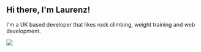 ## Hi there, I'm Laurenz!
I'm a UK based developer that likes rock climbing, weight training and web development.

<a href="mailto:laurenzguevara@outlook.com"><img src="https://custom-icon-badges.demolab.com/badge/-Outlook-%230078D4?style=for-the-badge&logo=microsoftoutlook&logoColor=white"></a>
